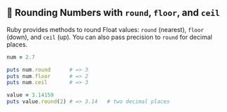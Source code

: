 ## 🔄 Rounding Numbers with `round`, `floor`, and `ceil`

Ruby provides methods to round Float values: `round` (nearest), `floor` (down), and `ceil` (up). You can also pass precision to `round` for decimal places.

```ruby
num = 2.7

puts num.round      # => 3
puts num.floor      # => 2
puts num.ceil       # => 3

value = 3.14159
puts value.round(2) # => 3.14   # two decimal places
```